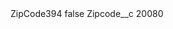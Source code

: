 <?xml version="1.0" encoding="UTF-8"?>
<CustomMetadata xmlns="http://soap.sforce.com/2006/04/metadata" xmlns:xsi="http://www.w3.org/2001/XMLSchema-instance" xmlns:xsd="http://www.w3.org/2001/XMLSchema">
    <label>ZipCode394</label>
    <protected>false</protected>
    <values>
        <field>Zipcode__c</field>
        <value xsi:type="xsd:string">20080</value>
    </values>
</CustomMetadata>
